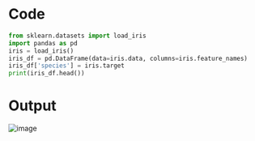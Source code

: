 # Code
```python
from sklearn.datasets import load_iris
import pandas as pd
iris = load_iris()
iris_df = pd.DataFrame(data=iris.data, columns=iris.feature_names)
iris_df['species'] = iris.target
print(iris_df.head())
```
# Output
![image](https://github.com/user-attachments/assets/c2d39fbb-f32d-4bc6-8c29-b73c877d3655)
